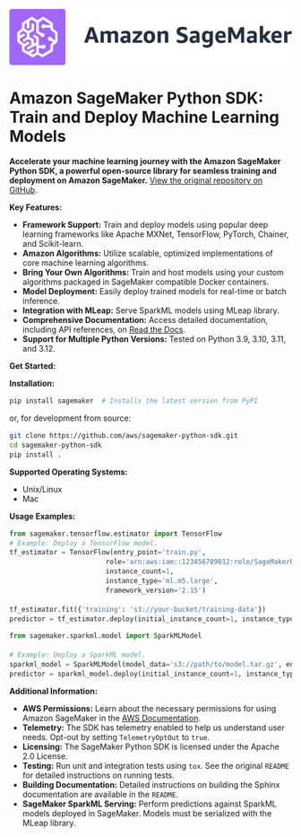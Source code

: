 ![SageMaker Banner](https://github.com/aws/sagemaker-python-sdk/raw/master/branding/icon/sagemaker-banner.png)

# Amazon SageMaker Python SDK: Train and Deploy Machine Learning Models

**Accelerate your machine learning journey with the Amazon SageMaker Python SDK, a powerful open-source library for seamless training and deployment on Amazon SageMaker.**  [View the original repository on GitHub](https://github.com/aws/sagemaker-python-sdk).

**Key Features:**

*   **Framework Support:** Train and deploy models using popular deep learning frameworks like Apache MXNet, TensorFlow, PyTorch, Chainer, and Scikit-learn.
*   **Amazon Algorithms:** Utilize scalable, optimized implementations of core machine learning algorithms.
*   **Bring Your Own Algorithms:** Train and host models using your custom algorithms packaged in SageMaker compatible Docker containers.
*   **Model Deployment:** Easily deploy trained models for real-time or batch inference.
*   **Integration with MLeap:**  Serve SparkML models using MLeap library.
*   **Comprehensive Documentation:** Access detailed documentation, including API references, on [Read the Docs](https://sagemaker.readthedocs.io/en/stable/).
*   **Support for Multiple Python Versions:** Tested on Python 3.9, 3.10, 3.11, and 3.12.

**Get Started:**

**Installation:**

```bash
pip install sagemaker  # Installs the latest version from PyPI
```

or, for development from source:

```bash
git clone https://github.com/aws/sagemaker-python-sdk.git
cd sagemaker-python-sdk
pip install .
```

**Supported Operating Systems:**

*   Unix/Linux
*   Mac

**Usage Examples:**

```python
from sagemaker.tensorflow.estimator import TensorFlow
# Example: Deploy a TensorFlow model.
tf_estimator = TensorFlow(entry_point='train.py',
                        role='arn:aws:iam::123456789012:role/SageMakerRole',
                        instance_count=1,
                        instance_type='ml.m5.large',
                        framework_version='2.15')

tf_estimator.fit({'training': 's3://your-bucket/training-data'})
predictor = tf_estimator.deploy(initial_instance_count=1, instance_type='ml.m5.xlarge')
```

```python
from sagemaker.sparkml.model import SparkMLModel

# Example: Deploy a SparkML model.
sparkml_model = SparkMLModel(model_data='s3://path/to/model.tar.gz', env={'SAGEMAKER_SPARKML_SCHEMA': schema})
predictor = sparkml_model.deploy(initial_instance_count=1, instance_type='ml.c4.xlarge', endpoint_name='sparkml-endpoint')
```

**Additional Information:**

*   **AWS Permissions:** Learn about the necessary permissions for using Amazon SageMaker in the [AWS Documentation](https://docs.aws.amazon.com/sagemaker/latest/dg/sagemaker-roles.html).
*   **Telemetry:** The SDK has telemetry enabled to help us understand user needs. Opt-out by setting `TelemetryOptOut` to `true`.
*   **Licensing:**  The SageMaker Python SDK is licensed under the Apache 2.0 License.
*   **Testing:**  Run unit and integration tests using `tox`. See the original `README` for detailed instructions on running tests.
*   **Building Documentation:** Detailed instructions on building the Sphinx documentation are available in the `README`.
*   **SageMaker SparkML Serving:** Perform predictions against SparkML models deployed in SageMaker.  Models must be serialized with the MLeap library.